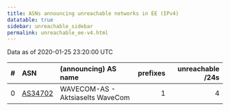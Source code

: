 ```yaml
---
title: ASNs announcing unreachable networks in EE (IPv4)
datatable: true
sidebar: unreachable_sidebar
permalink: unreachable_ee-v4.html
---
```


Data as of 2020-01-25 23:20:00 UTC


<div class="datatable-begin"></div>

|   # | ASN                                    | (announcing) AS name             |   prefixes |   unreachable /24s |
|----:|:---------------------------------------|:---------------------------------|-----------:|-------------------:|
|   0 | [AS34702](unreachable_AS34702-v4.html) | WAVECOM-AS - Aktsiaselts WaveCom |          1 |                  4 |

<div class="datatable-end"></div>